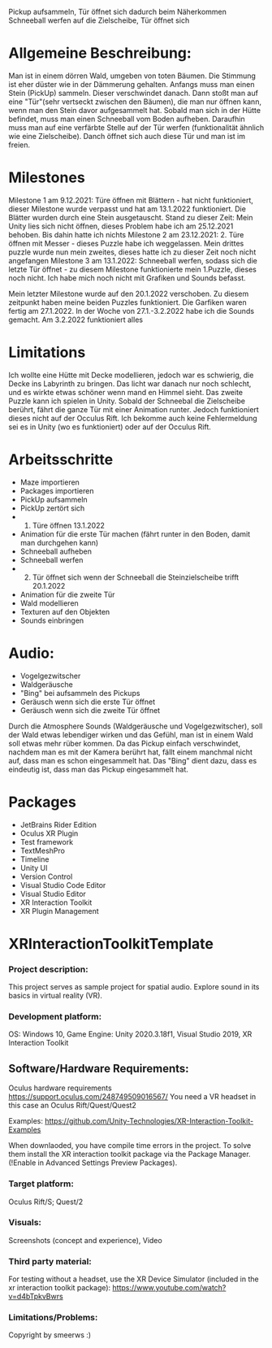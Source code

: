 Pickup aufsammeln, Tür öffnet sich dadurch beim Näherkommen
Schneeball werfen auf die Zielscheibe, Tür öffnet sich

# Allgemeine Beschreibung:
Man ist in einem dörren Wald, umgeben von toten Bäumen. Die Stimmung ist eher düster wie in der Dämmerung gehalten. Anfangs muss man einen Stein (PickUp) sammeln. Dieser verschwindet danach. Dann stoßt man auf eine "Tür"(sehr vertseckt zwischen den Bäumen), die man nur öffnen kann, wenn man den Stein davor aufgesammelt hat.  Sobald man sich in der Hütte befindet, muss man einen Schneeball vom Boden aufheben. Daraufhin muss man auf eine verfärbte Stelle auf der Tür werfen (funktionalität ähnlich wie eine Zielscheibe). Danch öffnet sich auch diese Tür und man ist im freien.

# Milestones
Milestone 1 am 9.12.2021: Türe öffnen mit Blättern - hat nicht funktioniert, dieser Milestone wurde verpasst und hat am 13.1.2022 funktioniert. Die Blätter wurden durch eine Stein ausgetauscht. Stand zu dieser Zeit: Mein Unity lies sich nicht öffnen, dieses Problem habe ich am 25.12.2021 behoben. Bis dahin hatte ich nichts
Milestone 2 am 23.12.2021: 2. Türe öffnen mit Messer - dieses Puzzle habe ich weggelassen. Mein drittes puzzle wurde nun mein zweites, dieses hatte ich zu dieser Zeit noch nicht angefangen
Milestone 3 am 13.1.2022: Schneeball werfen, sodass sich die letzte Tür öffnet - zu diesem Milestone funktionierte mein 1.Puzzle, dieses noch nicht. Ich habe mich noch nicht mit Grafiken und Sounds befasst.

Mein letzter Milestone wurde auf den 20.1.2022 verschoben. Zu diesem zeitpunkt haben meine beiden Puzzles funktioniert. Die Garfiken waren fertig am 27.1.2022. In der Woche von 27.1.-3.2.2022 habe ich die Sounds gemacht. Am 3.2.2022 funktioniert alles

# Limitations
Ich wollte eine Hütte mit Decke modellieren, jedoch war es schwierig, die Decke ins Labyrinth zu bringen. Das licht war danach nur noch schlecht, und es wirkte etwas schöner wenn mand en Himmel sieht. Das zweite Puzzle kann ich spielen in Unity. Sobald der Schneebal die Zielscheibe berührt, fährt die ganze Tür mit einer Animation runter. Jedoch funktioniert dieses nicht auf der Occulus Rift. Ich bekomme auch keine Fehlermeldung sei es in Unity (wo es funktioniert) oder auf der Occulus Rift. 

# Arbeitsschritte
- Maze importieren
- Packages importieren
- PickUp aufsammeln
- PickUp zertört sich
- 1. Türe öffnen 13.1.2022 
- Animation für die erste Tür machen (fährt runter in den Boden, damit man durchgehen kann)
- Schneeball aufheben
- Schneeball werfen
- 2. Tür öffnet sich wenn der Schneeball die Steinzielscheibe trifft 20.1.2022
- Animation für die zweite Tür
- Wald modellieren
- Texturen auf den Objekten
- Sounds einbringen


# Audio:
- Vogelgezwitscher
- Waldgeräusche
- "Bing" bei aufsammeln des Pickups
- Geräusch wenn sich die erste Tür öffnet
- Geräusch wenn sich die zweite Tür öffnet

Durch die Atmosphere Sounds (Waldgeräusche und Vogelgezwitscher), soll der Wald etwas lebendiger wirken und das Gefühl, man ist in einem Wald soll etwas mehr rüber kommen. Da das Pickup einfach verschwindet, nachdem man es mit der Kamera berührt hat, fällt einem manchmal nicht auf, dass man es schon eingesammelt hat. Das "Bing" dient dazu, dass es eindeutig ist, dass man das Pickup eingesammelt hat.

# Packages
- JetBrains Rider Edition
- Oculus XR Plugin
- Test framework
- TextMeshPro
- Timeline
- Unity UI
- Version Control
- Visual Studio Code Editor
- Visual Studio Editor
- XR Interaction Toolkit
- XR Plugin Management



# XRInteractionToolkitTemplate

### Project description: 
This project serves as sample project for spatial audio. 
Explore sound in its basics in virtual reality (VR).

### Development platform: 
OS: Windows 10, Game Engine: Unity 2020.3.18f1, Visual Studio 2019, XR Interaction Toolkit

## Software/Hardware Requirements: 
Oculus hardware requirements https://support.oculus.com/248749509016567/
You need a VR headset in this case an Oculus Rift/Quest/Quest2

Examples: https://github.com/Unity-Technologies/XR-Interaction-Toolkit-Examples

When downlaoded, you have compile time errors in the project. To solve them install the XR interaction toolkit package via the Package Manager. (!Enable in Advanced Settings Preview Packages).

### Target platform: 
Oculus Rift/S; Quest/2

### Visuals: 
Screenshots (concept and experience), Video

### Third party material: 
For testing without a headset, use the XR Device Simulator (included in the xr interaction toolkit package):  https://www.youtube.com/watch?v=d4bTpkvBwrs

### Limitations/Problems: 

Copyright by smeerws :)
